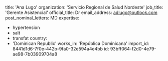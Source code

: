 title: 'Ana Lugo'
organization: 'Servicio Regional de Salud Nordeste'
job_title: 'Gerente Asistencial'
official_title: Dr
email_address: adlugo@outlook.com
post_nominal_letters: MD
expertise:
  - hypertension
  - salt
  - transfat
country:
  - 'Dominican Republic'
works_in: 'República Dominicana'
import_id: 8441d1d6-7f0e-442b-9fa0-32e594a4e4bb
id: 93bff064-f2d0-4e79-ae98-7b03909704a8
